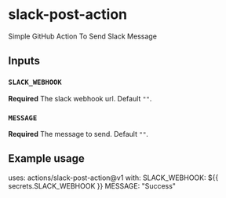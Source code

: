 # slack-post-action
Simple GitHub Action To Send Slack Message

## Inputs

### `SLACK_WEBHOOK`

**Required** The slack webhook url. Default `""`.

### `MESSAGE`

**Required** The message to send. Default `""`.

## Example usage

uses: actions/slack-post-action@v1
with:
  SLACK_WEBHOOK: ${{ secrets.SLACK_WEBHOOK }}
  MESSAGE: "Success"